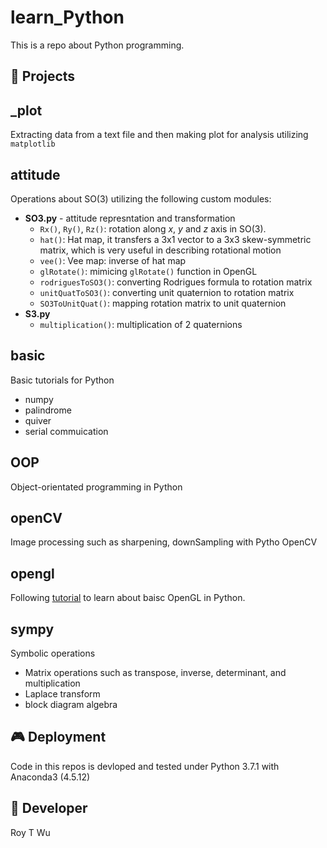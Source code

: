 # learn_Python
This is a repo about Python programming. 

💾 Projects
------------
## _plot
Extracting data from a text file and then making plot for analysis utilizing `matplotlib`

## attitude 
Operations about SO(3) utilizing the following custom modules:  
- **SO3.py** - attitude represntation and transformation
  - `Rx()`, `Ry()`, `Rz()`: rotation along *x*, *y* and *z* axis in SO(3).
  - `hat()`: Hat map, it transfers a 3x1 vector to a 3x3 skew-symmetric matrix, which is very useful in describing rotational motion
  - `vee()`: Vee map: inverse of hat map
  - `glRotate()`: mimicing `glRotate()` function in OpenGL
  - `rodriguesToSO3()`: converting Rodrigues formula to rotation matrix
  - `unitQuatToSO3()`: converting unit quaternion to rotation matrix
  - `SO3ToUnitQuat()`: mapping rotation matrix to unit quaternion
- **S3.py** 
  - `multiplication()`: multiplication of 2 quaternions

## basic
Basic tutorials for Python 
 - numpy
 - palindrome
 - quiver 
 - serial commuication
 

## OOP
Object-orientated programming in Python

## openCV
Image processing such as sharpening, downSampling with Pytho OpenCV

## opengl
Following [tutorial](https://bit.ly/2ENkI1Q) to learn about baisc OpenGL in Python. 


## sympy
Symbolic operations
 - Matrix operations such as transpose, inverse, determinant, and multiplication
 - Laplace transform
 - block diagram algebra




🎮 Deployment
--------------
Code in this repos is devloped and tested under Python 3.7.1 with Anaconda3 (4.5.12) 


🤖 Developer
------
Roy T Wu
